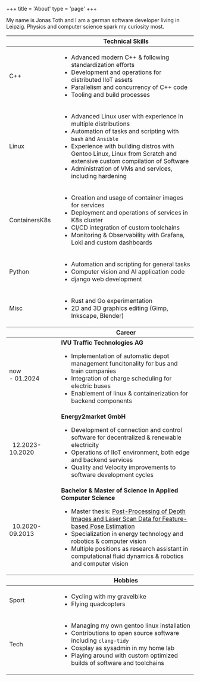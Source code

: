 +++
title = 'About'
type = 'page'
+++

My name is Jonas Toth and I am a german software developer living in Leipzig.
Physics and computer science spark my curiosity most.

<table>
    <thead>
    <tr>
        <th class="small-td"></th>
        <th>Technical Skills</th>
    </tr>
    </thead>
    <tbody>
    <tr>
        <td class="small-td cv-entry"><span>C++</span></td>
        <td>
        <ul>
            <li>Advanced modern C++ & following standardization efforts</li>
            <li>Development and operations for distributed IIoT assets</li>
            <li>Parallelism and concurrency of C++ code</li>
            <li>Tooling and build processes</li>
        </ul>
        </td>
    </tr>
    <tr>
        <td class="small-td cv-entry"><span>Linux</span></td>
        <td>
        <ul>
            <li>Advanced Linux user with experience in multiple distributions</li>
            <li>Automation of tasks and scripting with <code>bash</code> and <code>Ansible</code></li>
            <li>Experience with building distros with Gentoo Linux, Linux from Scratch and extensive custom compilation of Software</li>
            <li>Administration of VMs and services, including hardening</li>
        </ul>
        </td>
    </tr>
    <tr>
        <td class="small-td cv-entry"><span>Containers</span><span>K8s</span></td>
        <td>
        <ul>
            <li>Creation and usage of container images for services</li>
            <li>Deployment and operations of services in K8s cluster</li>
            <li>CI/CD integration of custom toolchains</li>
            <li>Monitoring & Observability with Grafana, Loki and custom dashboards</li>
        </ul>
        </td>
    </tr>
    <tr>
        <td class="small-td cv-entry"><span>Python</span></td>
        <td>
        <ul>
            <li>Automation and scripting for general tasks</li>
            <li>Computer vision and AI application code</li>
            <li>django web development</li>
        </ul>
        </td>
    </tr>
    <tr>
        <td class="small-td cv-entry"><span>Misc</span></td>
        <td>
        <ul>
            <li>Rust and Go experimentation</li>
            <li>2D and 3D graphics editing (Gimp, Inkscape, Blender)</li>
        </ul>
        </td>
    </tr>
    </tbody>
    <thead>
    <tr>
        <th class="small-td"></th>
        <th>Career</th>
    </tr>
    </thead>
    <tbody>
    <tr>
        <td class="small-td cv-entry"><span>now</span><br /><span>- 01.2024</span></td>
        <td>
            <b>IVU Traffic Technologies AG</b>
            <ul>
                <li>Implementation of automatic depot management funcitonality for bus and train companies</li>
                <li>Integration of charge scheduling for electric buses</li>
                <li>Enablement of linux & containerization for backend components</li>
            </ul>
        </td>
    </tr>
    <tr>
        <td class="small-td cv-entry"><span>&nbsp;&nbsp;12.2023</span><span>- 10.2020</span></td>
        <td>
            <b>Energy2market GmbH</b>
            <ul>
                <li>Development of connection and control software for decentralized & renewable electricity</li>
                <li>Operations of IIoT environment, both edge and backend services</li>
                <li>Quality and Velocity improvements to software development cycles</li>
            </ul>
        </td>
    </tr>
    <tr>
        <td class="small-td cv-entry"><span>&nbsp;&nbsp;10.2020</span><span>- 09.2013</span></td>
        <td>
            <b>Bachelor & Master of Science in Applied Computer Science</b>
            <ul>
                <li>Master thesis: <a target="_blank" href="https://github.com/JonasToth/depth-conversions">Post-Processing of Depth Images and Laser Scan Data for Feature-based Pose Estimation</a>
                <li>Specialization in energy technology and robotics & computer vision</li>
                <li>Multiple positions as research assistant in computational fluid dynamics & robotics and computer vision
            </ul>
        </td>
    </tr>
    </tbody>
    <thead>
    <tr>
        <th class="small-td"></th>
        <th>Hobbies</th>
    </tr>
    </thead>
    <tbody>
    <tr>
        <td class="small-td cv-entry"><span>Sport</span></td>
        <td>
        <ul>
            <li>Cycling with my gravelbike</li>
            <li>Flying quadcopters</li>
        </ul>
        </td>
    </tr>
    <tr>
        <td class="small-td cv-entry"><span>Tech</span></td>
        <td>
        <ul>
            <li>Managing my own gentoo linux installation</li>
            <li>Contributions to open source software including <code>clang-tidy</code></li>
            <li>Cosplay as sysadmin in my home lab</li>
            <li>Playing around with custom optimized builds of software and toolchains</li>
        </ul>
        </td>
    </tr>
    </tbody>
</table>
